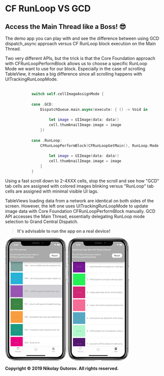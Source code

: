 # CF RunLoop  VS  GCD

## Access the Main Thread like a Boss! :sunglasses:

The demo app you can play with and see the difference between using GCD dispatch_async approach versus CF RunLoop block execution on the Main Thread.

Two very different APIs, but the trick is that the Core Foundation approach with CFRunLoopPerformBlock allows us to choose a specific RunLoop Mode we want to use for our block. Especially in the case of scrolling TableView, it makes a big difference since all scrolling happens with UITrackingRunLoopMode.


```swift

            switch self.cellImageAssignMode {
                
            case .GCD:
                DispatchQueue.main.async(execute: { () -> Void in
                    
                    let image = UIImage(data: data!)
                    cell.thumbnailImage.image = image
                })
                
            case .RunLoop:
                CFRunLoopPerformBlock(CFRunLoopGetMain(), RunLoop.Mode.tracking as CFTypeRef) {
                    
                    let image = UIImage(data: data!)
                    cell.thumbnailImage.image = image
                }
            }
```


Using a fast scroll down to 2-4XXX cells, stop the scroll and see how "GCD" tab cells are assigned with colored images blinking versus "RunLoop" tab cells are assigned with minimal visible UI lags.

TableViews loading data from a network are identical on both sides of the screen. However, the left one uses UITrackingRunLoopMode to update image data with Core Foundation CFRunLoopPerformBlock manually. GCD API accesses the Main Thread, essentially delegating RunLoop mode selection to Grand Central Dispatch.

> **It's advisable to run the app on a real device!**

![ScreenShot_01](https://github.com/ngutorov/RunLoop-GCD/blob/master/Demo/ScreenShot_01.PNG)
![ScreenShot_02](https://github.com/ngutorov/RunLoop-GCD/blob/master/Demo/ScreenShot_02.PNG)

**Copyright © 2019 Nikolay Gutorov. All rights reserved.**
